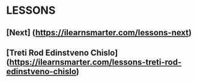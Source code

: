 # LESSONS


## [Next] (https://ilearnsmarter.com/lessons-next)

## [Treti Rod Edinstveno Chislo] (https://ilearnsmarter.com/lessons-treti-rod-edinstveno-chislo)